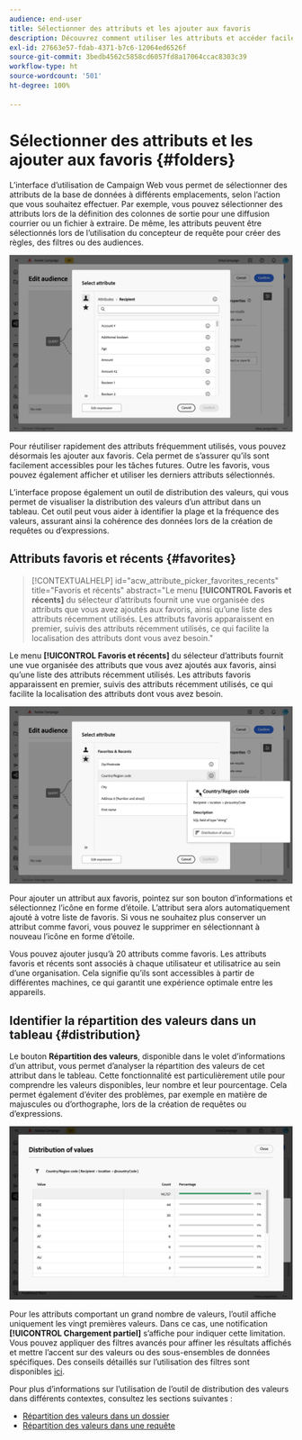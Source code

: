 ```yaml
---
audience: end-user
title: Sélectionner des attributs et les ajouter aux favoris
description: Découvrez comment utiliser les attributs et accéder facilement aux attributs favoris et récemment utilisés.
exl-id: 27663e57-fdab-4371-b7c6-12064ed6526f
source-git-commit: 3bedb4562c5858cd6057fd8a17064ccac8303c39
workflow-type: ht
source-wordcount: '501'
ht-degree: 100%

---
```


# Sélectionner des attributs et les ajouter aux favoris {#folders}

L’interface d’utilisation de Campaign Web vous permet de sélectionner des attributs de la base de données à différents emplacements, selon l’action que vous souhaitez effectuer. Par exemple, vous pouvez sélectionner des attributs lors de la définition des colonnes de sortie pour une diffusion courrier ou un fichier à extraire. De même, les attributs peuvent être sélectionnés lors de l’utilisation du concepteur de requête pour créer des règles, des filtres ou des audiences.

![](assets/attributes-list.png)

Pour réutiliser rapidement des attributs fréquemment utilisés, vous pouvez désormais les ajouter aux favoris. Cela permet de s’assurer qu’ils sont facilement accessibles pour les tâches futures. Outre les favoris, vous pouvez également afficher et utiliser les derniers attributs sélectionnés.

L’interface propose également un outil de distribution des valeurs, qui vous permet de visualiser la distribution des valeurs d’un attribut dans un tableau. Cet outil peut vous aider à identifier la plage et la fréquence des valeurs, assurant ainsi la cohérence des données lors de la création de requêtes ou d’expressions.

## Attributs favoris et récents {#favorites}

>[!CONTEXTUALHELP]
>id="acw_attribute_picker_favorites_recents"
>title="Favoris et récents"
>abstract="Le menu **[!UICONTROL Favoris et récents]** du sélecteur d’attributs fournit une vue organisée des attributs que vous avez ajoutés aux favoris, ainsi qu’une liste des attributs récemment utilisés. Les attributs favoris apparaissent en premier, suivis des attributs récemment utilisés, ce qui facilite la localisation des attributs dont vous avez besoin."

Le menu **[!UICONTROL Favoris et récents]** du sélecteur d’attributs fournit une vue organisée des attributs que vous avez ajoutés aux favoris, ainsi qu’une liste des attributs récemment utilisés. Les attributs favoris apparaissent en premier, suivis des attributs récemment utilisés, ce qui facilite la localisation des attributs dont vous avez besoin.

![](assets/attributes-favorites.png)

Pour ajouter un attribut aux favoris, pointez sur son bouton d’informations et sélectionnez l’icône en forme d’étoile. L’attribut sera alors automatiquement ajouté à votre liste de favoris. Si vous ne souhaitez plus conserver un attribut comme favori, vous pouvez le supprimer en sélectionnant à nouveau l’icône en forme d’étoile.

Vous pouvez ajouter jusqu’à 20 attributs comme favoris. Les attributs favoris et récents sont associés à chaque utilisateur et utilisatrice au sein d’une organisation. Cela signifie qu’ils sont accessibles à partir de différentes machines, ce qui garantit une expérience optimale entre les appareils.

## Identifier la répartition des valeurs dans un tableau {#distribution}

Le bouton **Répartition des valeurs**, disponible dans le volet d’informations d’un attribut, vous permet d’analyser la répartition des valeurs de cet attribut dans le tableau. Cette fonctionnalité est particulièrement utile pour comprendre les valeurs disponibles, leur nombre et leur pourcentage. Cela permet également d’éviter des problèmes, par exemple en matière de majuscules ou d’orthographe, lors de la création de requêtes ou d’expressions.

![](assets/attributes-distribution-values.png)

Pour les attributs comportant un grand nombre de valeurs, l’outil affiche uniquement les vingt premières valeurs. Dans ce cas, une notification **[!UICONTROL Chargement partiel]** s’affiche pour indiquer cette limitation. Vous pouvez appliquer des filtres avancés pour affiner les résultats affichés et mettre l’accent sur des valeurs ou des sous-ensembles de données spécifiques. Des conseils détaillés sur l’utilisation des filtres sont disponibles [ici](../get-started/work-with-folders.md#filter-the-values).

Pour plus d’informations sur l’utilisation de l’outil de distribution des valeurs dans différents contextes, consultez les sections suivantes :

- [Répartition des valeurs dans un dossier](../get-started/work-with-folders.md##distribution-values-folder)
- [Répartition des valeurs dans une requête](../query/build-query.md#distribution-values-query)
